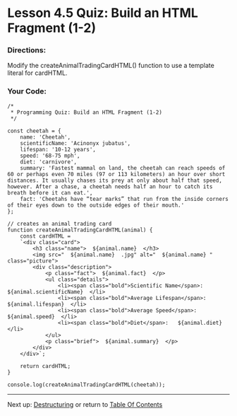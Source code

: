 # Lesson 4.5 Quiz: Build an HTML Fragment (1-2)

### Directions:
Modify the createAnimalTradingCardHTML() function to use a template literal for cardHTML.

### Your Code:
```
/*
 * Programming Quiz: Build an HTML Fragment (1-2)
 */

const cheetah = {
    name: 'Cheetah',
    scientificName: 'Acinonyx jubatus',
    lifespan: '10-12 years',
    speed: '68-75 mph',
    diet: 'carnivore',
    summary: 'Fastest mammal on land, the cheetah can reach speeds of 60 or perhaps even 70 miles (97 or 113 kilometers) an hour over short distances. It usually chases its prey at only about half that speed, however. After a chase, a cheetah needs half an hour to catch its breath before it can eat.',
    fact: 'Cheetahs have “tear marks” that run from the inside corners of their eyes down to the outside edges of their mouth.'
};

// creates an animal trading card
function createAnimalTradingCardHTML(animal) {
    const cardHTML = 
    `<div class="card"> 
        <h3 class="name">  ${animal.name}  </h3> 
        <img src="  ${animal.name}  .jpg" alt="  ${animal.name} " class="picture"> 
        <div class="description"> 
            <p class="fact">  ${animal.fact}  </p> 
            <ul class="details"> 
                <li><span class="bold">Scientific Name</span>:   ${animal.scientificName}  </li> 
                <li><span class="bold">Average Lifespan</span>:   ${animal.lifespan}  </li> 
                <li><span class="bold">Average Speed</span>:   ${animal.speed}  </li> 
                <li><span class="bold">Diet</span>:   ${animal.diet}  </li> 
            </ul> 
            <p class="brief">  ${animal.summary}  </p> 
        </div> 
    </div>`;

    return cardHTML;
}

console.log(createAnimalTradingCardHTML(cheetah));

```

- - -
Next up: [Destructuring](ND024_Part3_Lesson04_06.md) or return to [Table Of Contents](./ND024_TableOfContents.md)

